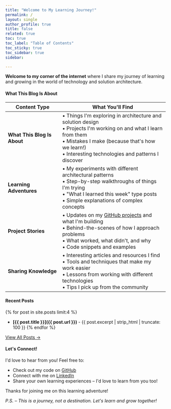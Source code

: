 ```yaml
---
title: "Welcome to My Learning Journey!"
permalink: /
layout: single
author_profile: true
title: false
related: true
toc: true
toc_label: "Table of Contents"
toc_sticky: true
toc_sidebar: true
sidebar:

---
```



**Welcome to my corner of the internet** where I share my journey of learning and growing in the world of technology and solution architecture. 

#### **What This Blog Is About**

| **Content Type** | **What You'll Find** |
|------------------|---------------------|
| **What This Blog Is About** | • Things I'm exploring in architecture and solution design<br>• Projects I'm working on and what I learn from them<br>• Mistakes I make (because that's how we learn!)<br>• Interesting technologies and patterns I discover |
| **Learning Adventures** | • My experiments with different architectural patterns<br>• Step-by-step walkthroughs of things I'm trying<br>• "What I learned this week" type posts<br>• Simple explanations of complex concepts |
| **Project Stories** | • Updates on my [GitHub projects](https://github.com/javiator) and what I'm building<br>• Behind-the-scenes of how I approach problems<br>• What worked, what didn't, and why<br>• Code snippets and examples |
| **Sharing Knowledge** | • Interesting articles and resources I find<br>• Tools and techniques that make my work easier<br>• Lessons from working with different technologies<br>• Tips I pick up from the community |


#### Recent Posts

{% for post in site.posts limit:4 %}
- **[{{ post.title }}]({{ post.url }})** - {{ post.excerpt | strip_html | truncate: 100 }}
{% endfor %}

[View All Posts →](/posts/)

#### Let's Connect!

I'd love to hear from you! Feel free to:
- Check out my code on [GitHub](https://github.com/javiator)
- Connect with me on [LinkedIn](https://www.linkedin.com/in/amans82/)
- Share your own learning experiences – I'd love to learn from you too!

Thanks for joining me on this learning adventure!

*P.S. – This is a journey, not a destination. Let's learn and grow together!*
